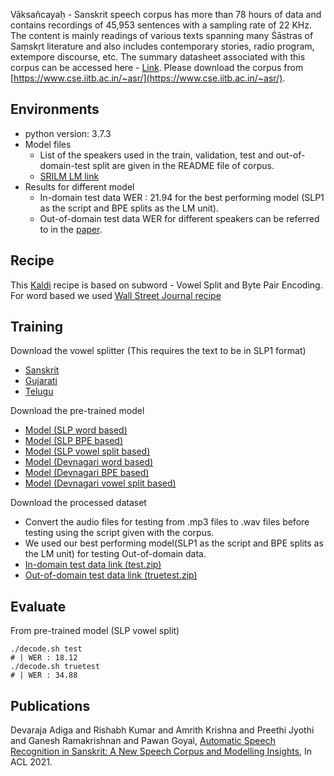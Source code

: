 Vāksañcayaḥ - Sanskrit speech corpus has more than 78 hours of data and contains recordings of 45,953 sentences with a sampling rate of 22 KHz. The content is mainly readings of various texts spanning many Śāstras of Saṃskṛt literature and also includes contemporary stories, radio program, extempore discourse, etc.
The summary datasheet associated with this corpus can be accessed here - [Link](https://drive.google.com/file/d/1Kmi8MTIEvRqBkAyQ17v7nN8susaczS3L/view). Please download the corpus from [https://www.cse.iitb.ac.in/~asr/](https://www.cse.iitb.ac.in/~asr/).


## Environments
- python version: 3.7.3
- Model files
	- List of the speakers used in the train, validation, test and out-of-domain-test split are given in the README file of corpus. 
	- [SRILM LM link](https://drive.google.com/file/d/1maOUwH4HzdCEWL2mcAmv1ixsGad3Meej/view?usp=sharing)
- Results for different model
	- In-domain test data WER : 21.94 for the best performing model (SLP1 as the script and BPE splits as the LM unit).
	- Out-of-domain test data WER for different speakers can be referred to in the [paper](https://arxiv.org/abs/2106.05852).

## Recipe
This [Kaldi](http://kaldi-asr.org/) recipe is based on subword - Vowel Split and Byte Pair Encoding. For word based we used [Wall Street Journal recipe](https://github.com/kaldi-asr/kaldi/tree/master/egs/wsj/s5)

 
## Training

Download the vowel splitter (This requires the text to be in SLP1 format)

- [Sanskrit](https://drive.google.com/file/d/1iWLknjdlrtN4J6S9Hf1QBapOZYyujiYH/view?usp=sharing)
- [Gujarati](https://drive.google.com/file/d/1GrLt4FHS7Idsmh3f5f2er_4thfbbIJYo/view?usp=sharing)
- [Telugu](https://drive.google.com/file/d/1-seAKZyC_Uh1JVAkynPz3cFEOccwuP96/view?usp=sharing)

Download the pre-trained model 
	
- [Model (SLP word based)](https://drive.google.com/file/d/1DP4VxjtrZhMJ7AVHj43HSKT_CZxrezpZ/view?usp=sharing)
- [Model (SLP BPE based)](https://drive.google.com/file/d/1Hc3Gvfm7GfAeH8cMpSsztU2dZV441LnL/view?usp=sharing)
- [Model (SLP vowel split based)](https://drive.google.com/file/d/1D7i0gz6FMXaAoUDn0LoMpG8BwDNbvc7H/view?usp=sharing)
- [Model (Devnagari word based)](https://drive.google.com/file/d/1SYZYZRmEGhNAFfBDRY8CUpb9jQA3Q3qK/view?usp=sharing)
- [Model (Devnagari BPE based)](https://drive.google.com/file/d/1LOzNMShuMmfZG9wxl1efzzWDQleplS9e/view?usp=sharing)
- [Model (Devnagari vowel split based)](https://drive.google.com/file/d/1p2D0MiD57oL4bZ5TpwiPf-2d6JpNMGZS/view?usp=sharing)

Download the processed dataset

- Convert the audio files for testing from .mp3 files to .wav files before testing using the script given with the corpus.
- We used our best performing model(SLP1 as the script and BPE splits as the LM unit) for testing Out-of-domain data.
- [In-domain test data link (test.zip)](https://drive.google.com/file/d/11UvmFgHZGJ2XoFhMZzOhHgpVRO8uT4RT/view?usp=sharing)
- [Out-of-domain test data link (truetest.zip)](https://drive.google.com/file/d/1lYBMKXW1elwElQVvWa1dGUMrB6cLduMR/view?usp=sharing)

## Evaluate
From pre-trained model (SLP vowel split)
```
./decode.sh test
# | WER : 18.12
./decode.sh truetest
# | WER : 34.88

``` 

## Publications
Devaraja Adiga and Rishabh Kumar and Amrith Krishna and Preethi Jyothi and Ganesh Ramakrishnan and Pawan Goyal, [Automatic Speech Recognition in Sanskrit: A New Speech Corpus and Modelling Insights](https://arxiv.org/abs/2106.05852), In ACL 2021.

